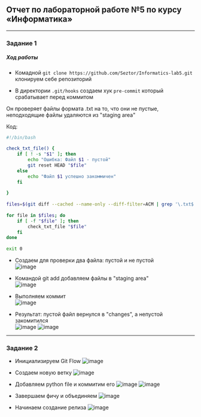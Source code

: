 ## Отчет по лабораторной работе №5 по курсу «Информатика»
---

### Задание 1

##### Ход работы

- Комадной  `git clone https://github.com/Seztor/Informatics-lab5.git`  клонируем себе репозиторий

- В директории `.git/hooks` создаем хук `pre-commit` который срабатывает перед коммитом

Он проверяет файлы формата .txt на то, что они не пустые, неподходящие файлы удаляются из "staging area"

Код:

```bash
#!/bin/bash
 
check_txt_file() {
    if [ ! -s "$1" ]; then
        echo "Ошибка: Файл $1 - пустой"
        git reset HEAD "$file"
    else
    	echo "Файл $1 успешно закоммичен"
    fi
 
}
 
files=$(git diff --cached --name-only --diff-filter=ACM | grep '\.txt$')
 
for file in $files; do
    if [ -f "$file" ]; then
        check_txt_file "$file"
    fi
done
 
exit 0
```
- Создаем для проверки два файла: пустой и не пустой                                                         
![image](https://github.com/user-attachments/assets/c66a413d-ffcf-4b58-88a3-dca77de0b368)

- Командой git add добавляем файлы в "staging area"                                                                      
![image](https://github.com/user-attachments/assets/e669fb89-687e-4d46-a10c-7096fa5f620a)

- Выполняем коммит                                                                                       
![image](https://github.com/user-attachments/assets/56307961-ed65-46e9-8cba-ff5ea42eb597)

- Результат: пустой файл вернулся в "changes", а непустой закомитился                                                    
![image](https://github.com/user-attachments/assets/19faaeed-dea6-446b-92e7-fd5938e6abd3)
![image](https://github.com/user-attachments/assets/34d5d765-44f2-43aa-b41d-55487bd71b47)

---

### Задание 2

- Инициализируем Git Flow
![image](https://github.com/user-attachments/assets/f504cbb0-bf6e-4df0-bd1f-00e8bce06ffe)

- Создаем новую ветку
![image](https://github.com/user-attachments/assets/8588b4bc-3b35-4c0e-b630-35cdb4d12265)

- Добавляем python file и коммитим его
![image](https://github.com/user-attachments/assets/a09a2039-e298-40dd-bdc4-920e8336888a)
![image](https://github.com/user-attachments/assets/b5c1fac0-ab4a-45ce-ab27-cc848604ffb9)

- Завершаем фичу и объединяем
![image](https://github.com/user-attachments/assets/c1b743b5-22e2-4879-b515-74984a508bef)

- Начинаем создание релиза
![image](https://github.com/user-attachments/assets/64e12fe0-d5e0-48fa-9032-a7f47dfdba30)

